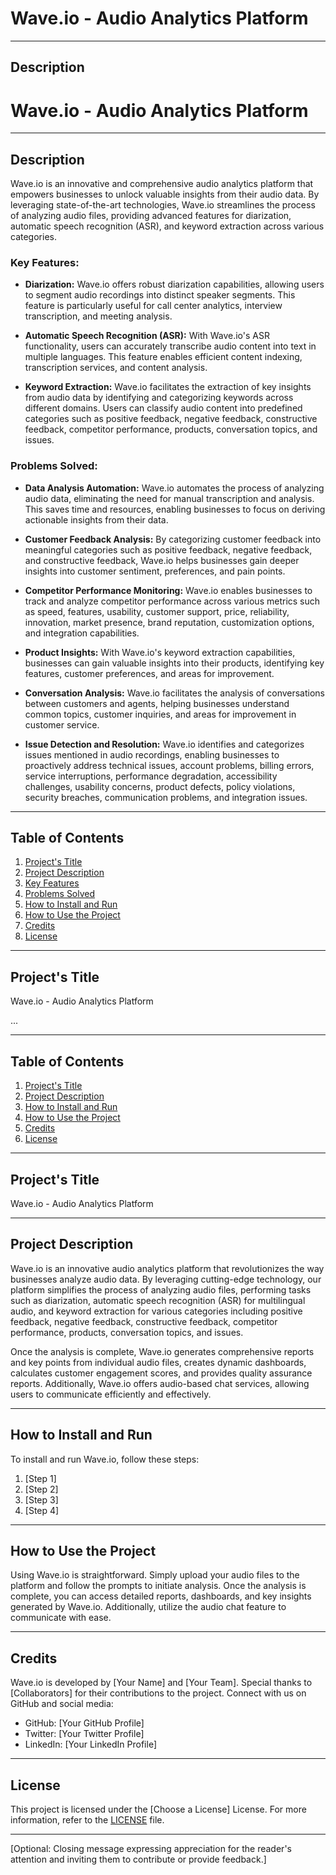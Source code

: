 # Wave.io - Audio Analytics Platform

---

## Description
# Wave.io - Audio Analytics Platform

---

## Description

Wave.io is an innovative and comprehensive audio analytics platform that empowers businesses to unlock valuable insights from their audio data. By leveraging state-of-the-art technologies, Wave.io streamlines the process of analyzing audio files, providing advanced features for diarization, automatic speech recognition (ASR), and keyword extraction across various categories.

### Key Features:

- **Diarization:** Wave.io offers robust diarization capabilities, allowing users to segment audio recordings into distinct speaker segments. This feature is particularly useful for call center analytics, interview transcription, and meeting analysis.

- **Automatic Speech Recognition (ASR):** With Wave.io's ASR functionality, users can accurately transcribe audio content into text in multiple languages. This feature enables efficient content indexing, transcription services, and content analysis.

- **Keyword Extraction:** Wave.io facilitates the extraction of key insights from audio data by identifying and categorizing keywords across different domains. Users can classify audio content into predefined categories such as positive feedback, negative feedback, constructive feedback, competitor performance, products, conversation topics, and issues.

### Problems Solved:

- **Data Analysis Automation:** Wave.io automates the process of analyzing audio data, eliminating the need for manual transcription and analysis. This saves time and resources, enabling businesses to focus on deriving actionable insights from their data.

- **Customer Feedback Analysis:** By categorizing customer feedback into meaningful categories such as positive feedback, negative feedback, and constructive feedback, Wave.io helps businesses gain deeper insights into customer sentiment, preferences, and pain points.

- **Competitor Performance Monitoring:** Wave.io enables businesses to track and analyze competitor performance across various metrics such as speed, features, usability, customer support, price, reliability, innovation, market presence, brand reputation, customization options, and integration capabilities.

- **Product Insights:** With Wave.io's keyword extraction capabilities, businesses can gain valuable insights into their products, identifying key features, customer preferences, and areas for improvement.

- **Conversation Analysis:** Wave.io facilitates the analysis of conversations between customers and agents, helping businesses understand common topics, customer inquiries, and areas for improvement in customer service.

- **Issue Detection and Resolution:** Wave.io identifies and categorizes issues mentioned in audio recordings, enabling businesses to proactively address technical issues, account problems, billing errors, service interruptions, performance degradation, accessibility challenges, usability concerns, product defects, policy violations, security breaches, communication problems, and integration issues.

---

## Table of Contents

1. [Project's Title](#projects-title)
2. [Project Description](#project-description)
3. [Key Features](#key-features)
4. [Problems Solved](#problems-solved)
5. [How to Install and Run](#how-to-install-and-run)
6. [How to Use the Project](#how-to-use-the-project)
7. [Credits](#credits)
8. [License](#license)

---

## Project's Title

Wave.io - Audio Analytics Platform

...


---

## Table of Contents

1. [Project's Title](#projects-title)
2. [Project Description](#project-description)
3. [How to Install and Run](#how-to-install-and-run)
4. [How to Use the Project](#how-to-use-the-project)
5. [Credits](#credits)
6. [License](#license)

---

## Project's Title

Wave.io - Audio Analytics Platform

---

## Project Description

Wave.io is an innovative audio analytics platform that revolutionizes the way businesses analyze audio data. By leveraging cutting-edge technology, our platform simplifies the process of analyzing audio files, performing tasks such as diarization, automatic speech recognition (ASR) for multilingual audio, and keyword extraction for various categories including positive feedback, negative feedback, constructive feedback, competitor performance, products, conversation topics, and issues.

Once the analysis is complete, Wave.io generates comprehensive reports and key points from individual audio files, creates dynamic dashboards, calculates customer engagement scores, and provides quality assurance reports. Additionally, Wave.io offers audio-based chat services, allowing users to communicate efficiently and effectively.

---

## How to Install and Run

To install and run Wave.io, follow these steps:

1. [Step 1]
2. [Step 2]
3. [Step 3]
4. [Step 4]

---

## How to Use the Project

Using Wave.io is straightforward. Simply upload your audio files to the platform and follow the prompts to initiate analysis. Once the analysis is complete, you can access detailed reports, dashboards, and key insights generated by Wave.io. Additionally, utilize the audio chat feature to communicate with ease.

---

## Credits

Wave.io is developed by [Your Name] and [Your Team]. Special thanks to [Collaborators] for their contributions to the project. Connect with us on GitHub and social media:

- GitHub: [Your GitHub Profile]
- Twitter: [Your Twitter Profile]
- LinkedIn: [Your LinkedIn Profile]

---

## License

This project is licensed under the [Choose a License] License. For more information, refer to the [LICENSE](./LICENSE) file.

---

[Optional: Closing message expressing appreciation for the reader's attention and inviting them to contribute or provide feedback.]

